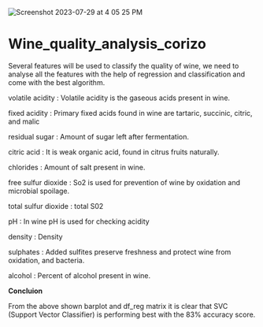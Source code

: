 ![Screenshot 2023-07-29 at 4 05 25 PM](https://github.com/trivediraj100/wine_quality_analysis_corizo/assets/84987907/2d6f82a7-0db1-47f0-b8b7-3ca50eaeb96f)
# Wine_quality_analysis_corizo
Several features will be used to classify the quality of wine, we need to analyse all the features with the help of regression and classification and come with the best algorithm.

volatile acidity :   Volatile acidity is the gaseous acids present in wine.

fixed acidity :   Primary fixed acids found in wine are tartaric, succinic, citric, and malic

residual sugar :   Amount of sugar left after fermentation.

citric acid :    It is weak organic acid, found in citrus fruits naturally.

chlorides :   Amount of salt present in wine.

free sulfur dioxide :   So2 is used for prevention of wine by oxidation and microbial spoilage.

total sulfur dioxide : total S02

pH :   In wine pH is used for checking acidity

density : Density

sulphates :    Added sulfites preserve freshness and protect wine from oxidation, and bacteria.

alcohol :   Percent of alcohol present in wine.

**Concluion**

From the above shown barplot and df_reg matrix it is clear that SVC (Support Vector Classifier) is performing best with the 83% accuracy score.
